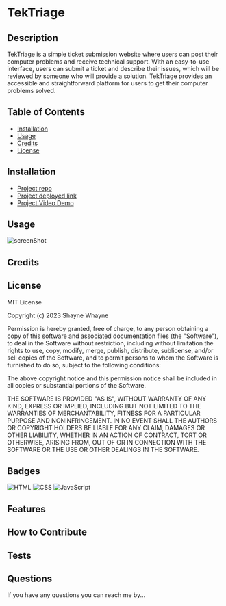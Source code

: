 # TekTriage
      
## Description

TekTriage is a simple ticket submission website where users can post their computer problems and receive technical support. With an easy-to-use interface, users can submit a ticket and describe their issues, which will be reviewed by someone who will provide a solution. TekTriage provides an accessible and straightforward platform for users to get their computer problems solved.

## Table of Contents

- [Installation](#installation)
- [Usage](#usage)
- [Credits](#credits)
- [License](#license)

## Installation

- [Project repo](https://github.com/shaynefw/TekTriage)
- [Project deployed link](https://shaynefw.github.io/TekTriage/)
- [Project Video Demo]()

## Usage

![screenShot]()

## Credits

## License

MIT License

Copyright (c) 2023 Shayne Whayne

Permission is hereby granted, free of charge, to any person obtaining a copy
of this software and associated documentation files (the "Software"), to deal
in the Software without restriction, including without limitation the rights
to use, copy, modify, merge, publish, distribute, sublicense, and/or sell
copies of the Software, and to permit persons to whom the Software is
furnished to do so, subject to the following conditions:

The above copyright notice and this permission notice shall be included in all
copies or substantial portions of the Software.

THE SOFTWARE IS PROVIDED "AS IS", WITHOUT WARRANTY OF ANY KIND, EXPRESS OR
IMPLIED, INCLUDING BUT NOT LIMITED TO THE WARRANTIES OF MERCHANTABILITY,
FITNESS FOR A PARTICULAR PURPOSE AND NONINFRINGEMENT. IN NO EVENT SHALL THE
AUTHORS OR COPYRIGHT HOLDERS BE LIABLE FOR ANY CLAIM, DAMAGES OR OTHER
LIABILITY, WHETHER IN AN ACTION OF CONTRACT, TORT OR OTHERWISE, ARISING FROM,
OUT OF OR IN CONNECTION WITH THE SOFTWARE OR THE USE OR OTHER DEALINGS IN THE
SOFTWARE.


## Badges

![HTML](https://img.shields.io/badge/HTML-NUMBER%25-orange)
![CSS](https://img.shields.io/badge/CSS-NUMBER%25-blue)
![JavaScript](https://img.shields.io/badge/JavaScript-NUMBER%25-yellow)

## Features

## How to Contribute

## Tests

## Questions
  
If you have any questions you can reach me by...
  